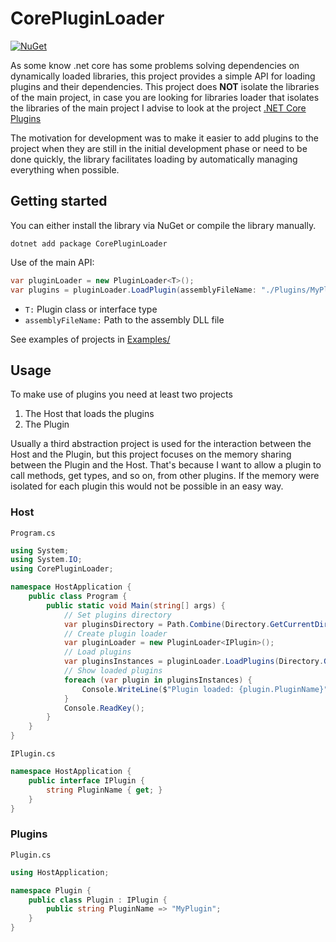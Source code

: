 # CorePluginLoader

[![NuGet][main-nuget-badge]][main-nuget]

[main-nuget]: https://www.nuget.org/packages/CorePluginLoader/
[main-nuget-badge]: https://img.shields.io/nuget/v/CorePluginLoader.svg

As some know .net core has some problems solving dependencies on dynamically loaded libraries, this project provides a simple API for loading plugins and their dependencies. This project does **NOT** isolate the libraries of the main project, in case you are looking for libraries loader that isolates the libraries of the main project I advise to look at the project [.NET Core Plugins](https://github.com/natemcmaster/DotNetCorePlugins)

The motivation for development was to make it easier to add plugins to the project when they are still in the initial development phase or need to be done quickly, the library facilitates loading by automatically managing everything when possible.

## Getting started
You can either install the library via NuGet or compile the library manually.
```
dotnet add package CorePluginLoader
```
Use of the main API:
```csharp
var pluginLoader = new PluginLoader<T>();
var plugins = pluginLoader.LoadPlugin(assemblyFileName: "./Plugins/MyPlugin/MyPlugin.dll");
```
* `T:` Plugin class or interface type
* `assemblyFileName:` Path to the assembly DLL file

See examples of projects in [Examples/](./Examples/)

## Usage
To make use of plugins you need at least two projects
1) The Host that loads the plugins
2) The Plugin

Usually a third abstraction project is used for the interaction between the Host and the Plugin, but this project focuses on the memory sharing between the Plugin and the Host.
That's because I want to allow a plugin to call methods, get types, and so on, from other plugins. If the memory were isolated for each plugin this would not be possible in an easy way.
### Host
`Program.cs`
```csharp
using System;
using System.IO;
using CorePluginLoader;

namespace HostApplication {
    public class Program {
        public static void Main(string[] args) {
            // Set plugins directory
            var pluginsDirectory = Path.Combine(Directory.GetCurrentDirectory(), "Plugins/");
            // Create plugin loader
            var pluginLoader = new PluginLoader<IPlugin>();
            // Load plugins
            var pluginsInstances = pluginLoader.LoadPlugins(Directory.GetFiles(pluginsDirectory, "*.dll", SearchOption.AllDirectories));
            // Show loaded plugins
            foreach (var plugin in pluginsInstances) {
                Console.WriteLine($"Plugin loaded: {plugin.PluginName}");   
            }
            Console.ReadKey();
        }
    }
}
```
`IPlugin.cs`
```csharp
namespace HostApplication {
    public interface IPlugin {
        string PluginName { get; }
    }
}
```

### Plugins
`Plugin.cs`
```csharp
using HostApplication;

namespace Plugin {
    public class Plugin : IPlugin {
        public string PluginName => "MyPlugin";
    }
}
```
